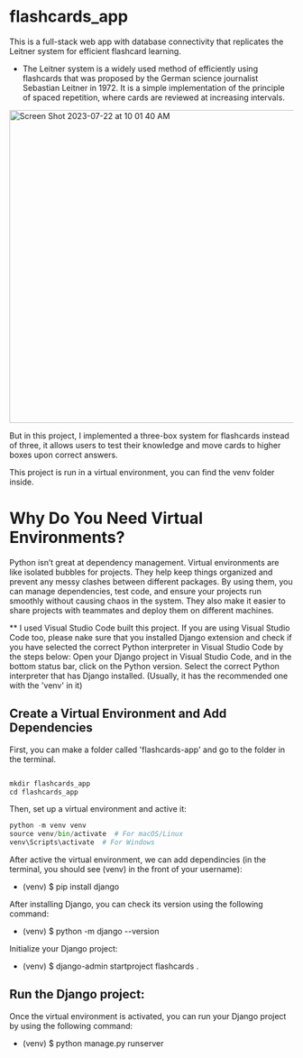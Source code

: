 # flashcards_app

This is a full-stack web app with database connectivity that replicates the Leitner system for efficient flashcard learning.

* The Leitner system is a widely used method of efficiently using flashcards that was proposed by the German science journalist Sebastian Leitner in 1972. It is a simple implementation of the principle of spaced repetition, where cards are reviewed at increasing intervals.
<img width="555" alt="Screen Shot 2023-07-22 at 10 01 40 AM" src="https://github.com/Mina314/flashcards_app/assets/64227723/1d59b382-a209-4f6c-a253-cfacca8fb3c1">

But in this project, I implemented a three-box system for flashcards instead of three, it allows users to test their knowledge and move cards to higher boxes upon correct answers.

This project is run in a virtual environment, you can find the venv folder inside. 
# Why Do You Need Virtual Environments?
Python isn’t great at dependency management. Virtual environments are like isolated bubbles for projects. They help keep things organized and prevent any messy clashes between different packages. By using them, you can manage dependencies, test code, and ensure your projects run smoothly without causing chaos in the system. They also make it easier to share projects with teammates and deploy them on different machines. 

** I used Visual Studio Code built this project. If you are using Visual Studio Code too, please nake sure that you installed Django extension and check if you have selected the correct Python interpreter in Visual Studio Code by the steps below:
Open your Django project in Visual Studio Code, and in the bottom status bar, click on the Python version. Select the correct Python interpreter that has Django installed. (Usually, it has the recommended one with the 'venv' in it)

## Create a Virtual Environment and Add Dependencies
First, you can make a folder called 'flashcards-app' and go to the folder in the terminal. 
```python

mkdir flashcards_app
cd flashcards_app

```

Then, set up a virtual environment and active it:
```python
python -m venv venv
source venv/bin/activate  # For macOS/Linux
venv\Scripts\activate  # For Windows
```

After active the virtual environment, we can add dependincies (in the terminal, you should see (venv) in the front of your username):
* (venv) $ pip install django

After installing Django, you can check its version using the following command:
* (venv) $ python -m django --version

Initialize your Django project:
* (venv) $ django-admin startproject flashcards .

## Run the Django project: 
Once the virtual environment is activated, you can run your Django project by using the following command:
* (venv) $ python manage.py runserver
